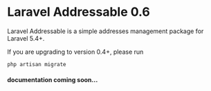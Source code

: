 # Laravel Addressable 0.6

Laravel Addressable is a simple addresses management package for Laravel 5.4+.

If you are upgrading to version 0.4+, please run 
```php
php artisan migrate
```
 

#### documentation coming soon...